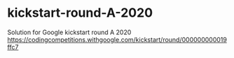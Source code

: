 # kickstart-round-A-2020
Solution for Google kickstart round A 2020
https://codingcompetitions.withgoogle.com/kickstart/round/000000000019ffc7
